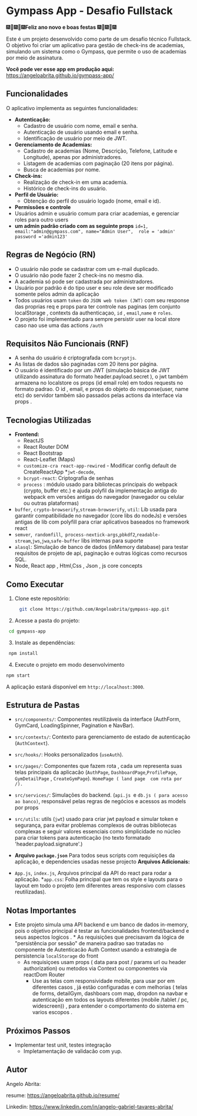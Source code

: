 # Gympass App - Desafio Fullstack

🎆🎉🎆🎉🎆**Feliz ano novo e boas festas** 🎆🎉🎆🎉🎆



Este é um projeto desenvolvido como parte de um desafio técnico Fullstack. O objetivo foi criar um aplicativo para gestão de check-ins de academias, simulando um sistema como o Gympass, que permite o uso de academias por meio de assinatura.

**Você pode ver esse app em produção aqui:** https://angeloabrita.github.io/gympass-app/


## Funcionalidades

O aplicativo implementa as seguintes funcionalidades:

*   **Autenticação:**
    *   Cadastro de usuário com nome, email e senha.
    *   Autenticação de usuário usando email e senha.
    *   Identificação de usuário por meio de JWT.
*   **Gerenciamento de Academias:**
    *   Cadastro de academias (Nome, Descrição, Telefone, Latitude e Longitude), apenas por administradores.
    *   Listagem de academias com paginação (20 itens por página).
    *   Busca de academias por nome.
*   **Check-ins:**
    *   Realização de check-in em uma academia.
    *   Histórico de check-ins do usuário.
*   **Perfil de Usuário:**
    *   Obtenção do perfil do usuário logado (nome, email e id).
*    **Permissões e controle**
  * Usuários admin e usuário comum para criar academias, e gerenciar roles para outro users
   * **um admin padrão criado com as seguinte props** `id=1, email:"admin@gympass.com", name="Admin User",  role = 'admin' password ='admin123'`


## Regras de Negócio (RN)

*   O usuário não pode se cadastrar com um e-mail duplicado.
*   O usuário não pode fazer 2 check-ins no mesmo dia.
*   A academia só pode ser cadastrada por administradores.
*   Usuário  por padrão é do tipo user e seu role deve ser modificado somente pelos admin da aplicação
  * Todos usuários usam  `token` do `JSON web token (JWT)` com seu response das proprias req  e props para ter controle nas paginas  (em conjunto localStorage , contexts da authenticaçao, `id` , `email`,`name`  e   `roles`.
*  O projeto foi implementado para sempre persistir user na local store caso nao use uma das actions `/auth`
## Requisitos Não Funcionais (RNF)

*   A senha do usuário é criptografada com `bcryptjs`.
*   As listas de dados são paginadas com 20 itens por página.
*   O usuário é identificado por um JWT (simulação básica de JWT utilizando assinatura  do formato header.payload.secret ), o jwt  também armazena no localstore os props (id email role) em todos requests no formato padrao. O id , email,  e props do objeto  do response(user, name etc) do servidor também são passados pelas actions da interface via props .
   

## Tecnologias Utilizadas

*   **Frontend:**
    *   ReactJS
    *   React Router DOM
    *   React Bootstrap
    *    React-Leaflet (Maps)
    * `customize-cra react-app-rewired` - Modificar config default de CreateReactApp
   *`jwt-decode`,
    *   `bcrypt-react`: Criptografia de senhas
     * `process` : módulo usado para bibliotecas principais do webpack (crypto, buffer etc.) e ajuda polyfil da implementação antiga do webpack em versões antigas do navegador (navegador ou celular ou outras plataformas)
   * `buffer`, `crypto-browserify`,`stream-browserify`, `util`: Lib usada para garantir compatibilidade no navegador (core libs do nodeJs) e versões antigas de lib com polyfill para criar aplicativos baseados no framework react
* `semver`,` randomfill`,` process-nextick-args`,`pbkdf2`,`readable-stream`,`jws`,`jwa`,`safe-buffer` libs internas para suporte
* `alasql`: Simulação de banco de dados (inMemory database) para testar requisitos de projeto de api, paginação e outras lógicas como recursos SQL.
*  Node, React app , Html,Css , Json , js  core concepts

## Como Executar

1.  Clone este repositório:

   ```bash
        git clone https://github.com/Angeloabrita/gympass-app.git
   ```
    

2.  Acesse a pasta do projeto:

  ```bash
   cd gympass-app
   ```

3. Instale as dependências:

```bash
 npm install
```

4. Execute o projeto em modo desenvolvimento

```bash
npm start
```

A aplicação estará disponível em `http://localhost:3000`.

## Estrutura de Pastas

*   `src/components/`: Componentes reutilizáveis da interface (AuthForm, GymCard, LoadingSpinner, Pagination e NavBar).
*   `src/contexts/`: Contexto para gerenciamento de estado de autenticação (`AuthContext`).
*  `src/hooks/`: Hooks personalizados (`useAuth`).
*  `src/pages/`: Componentes que fazem rota , cada um representa suas telas principais da aplicacão (`AuthPage`,  `DashboardPage`,`ProfilePage`, `GymDetailPage`  , `CreateGymPage`). `HomePage ( land page  com rota por /).`
*   `src/services/`: Simulações do backend. (`api.js `e  `db.js ( para acesso ao banco)`,  responsável pelas regras de negócios e acessos as models por props
* `src/utils`:  utils (`jwt`) usado para criar jwt payload e simular token e segurança, para evitar problemas complexos de outras bibliotecas complexas e seguir valores essenciais como simplicidade no núcleo para criar tokens para autenticação (no texto formatado 'header.payload.signature'.)

* **Arquivo `package.json`** Para todos seus scripts com requisições da aplicação, e dependencies usadas nesse projecto
**Arquivos Adicionais:**

 *   `App.js`, `index.js`,  Arquivos principal da API do react para rodar a aplicação.
   *`app.css`: Folha principal que tem os style e layouts para  o layout em todo o projeto (em diferentes areas responsivo com classes reutilizadas).

## Notas Importantes

   * Este projeto simula uma API backend e um banco de dados in-memory, pois o objetivo principal é testar as funcionalidades frontend/backend e seus  aspectos logicos .
    * As requisições que precisavam da lógica de "persistência por sessão" de maneira padrao sao tratadas no componente de Autenticacão   Auth Context usando a estrategia de persistencia `localStorage` do  front
     * As requisiçoes usam props ( data para post / params url ou header authorization) ou metodos via Context ou componentes via reactDom Router
        *   Use as telas com responsividade mobile, para usar por em diferentes casos , já estão configuradas e com melhorias ( telas de forms, detailGym, dashboars com map, dropdon na navbar e autenticação em  todos os layouts diferentes (mobile /tablet / pc, widescreen)) , para entender o comportamento do sistema em varios escopos .

## Próximos Passos

*  Implementar  test unit, testes integração
   * Impletamentação de validacão com yup.


## Autor
Angelo Abrita: 

resume: https://angeloabrita.github.io/resume/ 

Linkedin: https://www.linkedin.com/in/angelo-gabriel-tavares-abrita/